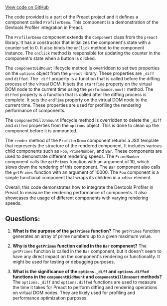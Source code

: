 [View code on GitHub](https://github.com/preactjs/preact/demo/profiler.jsx)

The code provided is a part of the Preact project and it defines a component called `ProfilerDemo`. This component is a demonstration of the Devtools Profiler integration in Preact.

The `ProfilerDemo` component extends the `Component` class from the `preact` library. It has a constructor that initializes the component's state with a counter set to 0. It also binds the `onClick` method to the component instance. The `onClick` method is responsible for updating the counter in the component's state when a button is clicked.

The `componentDidMount` lifecycle method is overridden to set two properties on the `options` object from the `preact` library. These properties are `_diff` and `diffed`. The `_diff` property is a function that is called before the diffing process of the virtual DOM. It sets the `startTime` property on the virtual DOM node to the current time using the `performance.now()` method. The `diffed` property is a function that is called after the diffing process is complete. It sets the `endTime` property on the virtual DOM node to the current time. These properties are used for profiling the rendering performance of components.

The `componentWillUnmount` lifecycle method is overridden to delete the `_diff` and `diffed` properties from the `options` object. This is done to clean up the component before it is unmounted.

The `render` method of the `ProfilerDemo` component returns a JSX template that represents the structure of the rendered component. It includes various child components such as `Foo`, `PrimeNumber`, and `Bar`. These components are used to demonstrate different rendering speeds. The `PrimeNumber` component calls the `getPrimes` function with an argument of 10, which slows down the rendering of this component. The `Bar` component also calls the `getPrimes` function with an argument of 10000. The `Foo` component is a simple functional component that wraps its children in a `<div>` element.

Overall, this code demonstrates how to integrate the Devtools Profiler in Preact to measure the rendering performance of components. It also showcases the usage of different components with varying rendering speeds.
## Questions: 
 1. **What is the purpose of the `getPrimes` function?**
The `getPrimes` function generates an array of prime numbers up to a given maximum value.

2. **Why is the `getPrimes` function called in the `Bar` component?**
The `getPrimes` function is called in the `Bar` component, but it doesn't seem to have any direct impact on the component's rendering or functionality. It might be used for testing or debugging purposes.

3. **What is the significance of the `options._diff` and `options.diffed` functions in the `componentDidMount` and `componentWillUnmount` methods?**
The `options._diff` and `options.diffed` functions are used to measure the time it takes for Preact to perform diffing and rendering operations on virtual DOM nodes. They are likely used for profiling and performance optimization purposes.